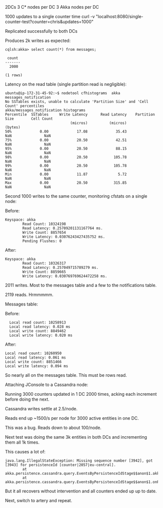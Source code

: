2DCs
3 C* nodes per DC
3 Akka nodes per DC

1000 updates to a single counter
time curl -v "localhost:8080/single-counter-test?counter=chris&updates=1000"

Replicated successfully to both DCs 

Produces 2k writes as expected:

```
cqlsh:akka> select count(*) from messages;

 count
-------
  2000

(1 rows)
```

Latency on the read table (single partition read is negligible):

```
ubuntu@ip-172-31-45-92:~$ nodetool cfhistograms  akka messages_notification                                
No SSTables exists, unable to calculate 'Partition Size' and 'Cell Count' percentiles                      
akka/messages_notification histograms                
Percentile  SSTables     Write Latency      Read Latency    Partition Size        Cell Count               
                              (micros)          (micros)           (bytes)                                 
50%             0.00             17.08             35.43               NaN               NaN               
75%             0.00             20.50             42.51               NaN               NaN               
95%             0.00             20.50             88.15               NaN               NaN               
98%             0.00             20.50            105.78               NaN               NaN               
99%             0.00             20.50            105.78               NaN               NaN               
Min             0.00             11.87              5.72               NaN               NaN               
Max             0.00             20.50            315.85               NaN               NaN             
```

Second 1000 writes to the same counter, monitoring cfstats on a single node:

Before:

```
Keyspace: akka
        Read Count: 10324198
        Read Latency: 0.25709201131167764 ms.
        Write Count: 8857654
        Write Latency: 0.03076243427435752 ms.
        Pending Flushes: 0

```

After:

```
Keyspace: akka
        Read Count: 10326317
        Read Latency: 0.257049715789279 ms.
        Write Count: 8859665
        Write Latency: 0.030769769624472258 ms.
```

2011 writes. Most to the messages table and a few to the notifications table.

2119 reads. Hrmmmmm. 

Messages table:

Before:
```
  Local read count: 10258913
  Local read latency: 0.028 ms
  Local write count: 8849462
  Local write latency: 0.020 ms
```

After:
```
Local read count: 10260950
Local read latency: 0.061 ms
Local write count: 8851466
Local write latency: 0.094 ms

```

So nearly all on the messages table. This must be rows read.

Attaching JConsole to a Cassandra node:

Running 3000 counters updated in 1 DC 2000 times, acking each increment before doing the next.

Cassandra writes settle at 2.5/node.

Reads end up ~1500/s per node for 3000 active entities in one DC.

This was a bug. Reads down to about 100/node.

Next test was doing the same 3k entities in both DCs and incrementing them all 1k times. 

This causes a lot of:

```
java.lang.IllegalStateException: Missing sequence number [3942], got [3943] for persistenceId [counter|2057|eu-central].                                                                                              
        at akka.persistence.cassandra.query.EventsByPersistenceIdStage$$anon$1.akka$persistence$cassandra$query$EventsByPersistenceIdStage$$anon$$tryPushOne(EventsByPersistenceIdStage.scala:323)                    
        at akka.persistence.cassandra.query.EventsByPersistenceIdStage$$anon$1.onPull(EventsByPersistenceIdStage.scala:280) 
```

But it all recovers without intervention and all counters ended up up to date.

Next, switch to artery and repeat.
